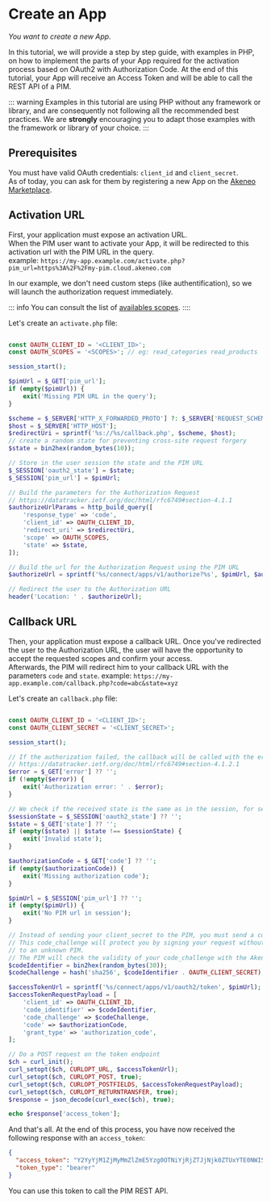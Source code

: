 # Create an App

*You want to create a new App.*

In this tutorial, we will provide a step by step guide, with examples in PHP, on how to implement the parts of your App 
required for the activation process based on OAuth2 with Authorization Code.
At the end of this tutorial, your App will receive an Access Token and will be able to call the REST API of a PIM.

::: warning
Examples in this tutorial are using PHP without any framework or library, and are consequently not following
all the recommended best practices. We are **strongly** encouraging you to adapt those examples with the framework or 
library of your choice.
:::

## Prerequisites

You must have valid OAuth credentials: `client_id` and `client_secret`.  
As of today, you can ask for them by registering a new App on the [Akeneo Marketplace](https://marketplace.akeneo.com/node/add/extension).

## Activation URL

First, your application must expose an activation URL.  
When the PIM user want to activate your App, it will be redirected to this activation url with the PIM URL in the query.  
example: `https://my-app.example.com/activate.php?pim_url=https%3A%2F%2Fmy-pim.cloud.akeneo.com`  

In our example, we don't need custom steps (like authentification), so we will launch the authorization request
immediately.

::: info
You can consult the list of [availables scopes](https://help.akeneo.com).
::::

Let's create an `activate.php` file:
```php

const OAUTH_CLIENT_ID = '<CLIENT_ID>';
const OAUTH_SCOPES = '<SCOPES>'; // eg: read_categories read_products

session_start();

$pimUrl = $_GET['pim_url'];
if (empty($pimUrl)) {
    exit('Missing PIM URL in the query');
}

$scheme = $_SERVER['HTTP_X_FORWARDED_PROTO'] ?: $_SERVER['REQUEST_SCHEME'];
$host = $_SERVER['HTTP_HOST'];
$redirectUri = sprintf('%s://%s/callback.php', $scheme, $host);
// create a random state for preventing cross-site request forgery
$state = bin2hex(random_bytes(10));

// Store in the user session the state and the PIM URL
$_SESSION['oauth2_state'] = $state;
$_SESSION['pim_url'] = $pimUrl;

// Build the parameters for the Authorization Request
// https://datatracker.ietf.org/doc/html/rfc6749#section-4.1.1
$authorizeUrlParams = http_build_query([
    'response_type' => 'code',
    'client_id' => OAUTH_CLIENT_ID,
    'redirect_uri' => $redirectUri,
    'scope' => OAUTH_SCOPES,
    'state' => $state,
]);

// Build the url for the Authorization Request using the PIM URL
$authorizeUrl = sprintf('%s/connect/apps/v1/authorize?%s', $pimUrl, $authorizeUrlParams);

// Redirect the user to the Authorization URL
header('Location: ' . $authorizeUrl);
```

## Callback URL

Then, your application must expose a callback URL.
Once you've redirected the user to the Authorization URL, the user will have the opportunity to accept the requested
scopes and confirm your access.  
Afterwards, the PIM will redirect him to your callback URL with the parameters `code` and `state`.
example: `https://my-app.example.com/callback.php?code=abc&state=xyz`

Let's create an `callback.php` file:
```php

const OAUTH_CLIENT_ID = '<CLIENT_ID>';
const OAUTH_CLIENT_SECRET = '<CLIENT_SECRET>';

session_start();

// If the authorization failed, the callback will be called with the error
// https://datatracker.ietf.org/doc/html/rfc6749#section-4.1.2.1
$error = $_GET['error'] ?? '';
if (!empty($error)) {
    exit('Authorization error: ' . $error);
}

// We check if the received state is the same as in the session, for security.
$sessionState = $_SESSION['oauth2_state'] ?? '';
$state = $_GET['state'] ?? '';
if (empty($state) || $state !== $sessionState) {
    exit('Invalid state');
}

$authorizationCode = $_GET['code'] ?? '';
if (empty($authorizationCode)) {
    exit('Missing authorization code');
}

$pimUrl = $_SESSION['pim_url'] ?? '';
if (empty($pimUrl)) {
    exit('No PIM url in session');
}

// Instead of sending your client_secret to the PIM, you must send a code_challenge.
// This code_challenge will protect you by signing your request without sharing your secret
// to an unknown PIM.
// The PIM will check the validity of your code_challenge with the Akeneo Authorization Server.
$codeIdentifier = bin2hex(random_bytes(30));
$codeChallenge = hash('sha256', $codeIdentifier . OAUTH_CLIENT_SECRET);

$accessTokenUrl = sprintf('%s/connect/apps/v1/oauth2/token', $pimUrl);
$accessTokenRequestPayload = [
    'client_id' => OAUTH_CLIENT_ID,
    'code_identifier' => $codeIdentifier,
    'code_challenge' => $codeChallenge,
    'code' => $authorizationCode,
    'grant_type' => 'authorization_code',
];

// Do a POST request on the token endpoint
$ch = curl_init();
curl_setopt($ch, CURLOPT_URL, $accessTokenUrl);
curl_setopt($ch, CURLOPT_POST, true);
curl_setopt($ch, CURLOPT_POSTFIELDS, $accessTokenRequestPayload);
curl_setopt($ch, CURLOPT_RETURNTRANSFER, true);
$response = json_decode(curl_exec($ch), true);

echo $response['access_token'];
```

And that's all. At the end of this process, you have now received the following response with an `access_token`:
```json
{
  "access_token": "Y2YyYjM1ZjMyMmZlZmE5Yzg0OTNiYjRjZTJjNjk0ZTUxYTE0NWI5Zm",
  "token_type": "bearer"
}
```

You can use this token to call the PIM REST API.
